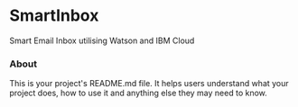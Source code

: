SmartInbox
==========

Smart Email Inbox utilising Watson and IBM Cloud

### About

This is your project's README.md file. It helps users understand what your
project does, how to use it and anything else they may need to know.